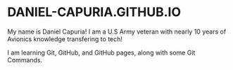 # DANIEL-CAPURIA.GITHUB.IO

My name is Daniel Capuria! I am a U.S Army veteran with nearly 10 years of Avionics knowledge transfering to tech!

I am learning Git, GitHub, and GitHub pages, along with some Git Commands.
